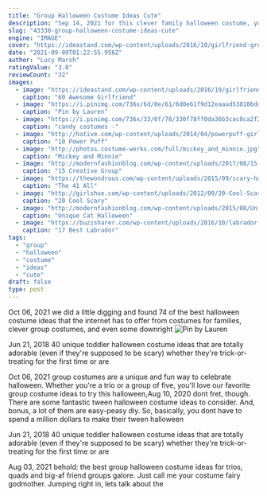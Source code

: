 ```yaml
---
title: "Group Halloween Costume Ideas Cute"
description: "Sep 14, 2021 for this clever family halloween costume, your stroller becomes an all-american snack cart, complete with the cutest hot dog on the block. Mom and dad can coordinate"
slug: "43330-group-halloween-costume-ideas-cute"
engine: "IMAGE"
cover: "https://ideastand.com/wp-content/uploads/2016/10/girlfriend-group-costume/11-girlfriend-group-costume-ideas-4.jpg"
date: "2021-09-09T01:22:55.956Z"
author: "Lucy Marsh"
ratingValue: "3.0"
reviewCount: "32"
images:
  - image: "https://ideastand.com/wp-content/uploads/2016/10/girlfriend-group-costume/11-girlfriend-group-costume-ideas-4.jpg"
    caption: "60 Awesome Girlfriend"
  - image: "https://i.pinimg.com/736x/6d/0e/61/6d0e61f9d12eaaad538186dd88a4eab8.jpg"
    caption: "Pin by Lauren"
  - image: "https://i.pinimg.com/736x/33/0f/78/330f78ff0da36b3cac8ca2f2dcb098c4--candy-costumes-diy-costumes.jpg"
    caption: "candy costumes -"
  - image: "http://hative.com/wp-content/uploads/2014/04/powerpuff-girls-costumes/7-paper-mache-homemade-costumes.jpg"
    caption: "10 Power Puff"
  - image: "http://photos.costume-works.com/full/mickey_and_minnie.jpg"
    caption: "Mickey and Minnie"
  - image: "http://modernfashionblog.com/wp-content/uploads/2017/08/15-Creative-Group-Halloween-Costume-Ideas-For-Kids-Girls-2017-11.jpg"
    caption: "15 Creative Group"
  - image: "https://thewondrous.com/wp-content/uploads/2015/09/scary-halloween-costumes.jpg"
    caption: "The 41 All"
  - image: "http://girlshue.com/wp-content/uploads/2012/09/20-Cool-Scary-Cute-Unique-Halloween-Costumes-2012-For-Babies-Kids-18.jpg"
    caption: "20 Cool Scary"
  - image: "http://modernfashionblog.com/wp-content/uploads/2015/08/Unique-Cat-Halloween-Costume-Ideas-For-Girls-2015-2.jpg"
    caption: "Unique Cat Halloween"
  - image: "https://buzzsharer.com/wp-content/uploads/2016/10/labrador-lion-dog-face.jpg"
    caption: "17 Best Labrador"
tags:
  - "group"
  - "halloween"
  - "costume"
  - "ideas"
  - "cute"
draft: false
type: post
---
```


Oct 06, 2021 we did a little digging and found 74 of the best halloween costume ideas that the internet has to offer from costumes for families, clever group costumes, and even some downright
![Pin by Lauren](https://i.pinimg.com/736x/6d/0e/61/6d0e61f9d12eaaad538186dd88a4eab8.jpg "Pin by Lauren")

Jun 21, 2018 40 unique toddler halloween costume ideas that are totally adorable (even if they&#39;re supposed to be scary) whether they&#39;re trick-or-treating for the first time or are
<!--inArticleAds-->

<!--galleryOne-->

Oct 06, 2021 group costumes are a unique and fun way to celebrate halloween. Whether you're a trio or a group of five, you'll love our favorite group costume ideas to try this halloween,Aug 10, 2020 dont fret, though. There are some fantastic tween halloween costume ideas to consider. And, bonus, a lot of them are easy-peasy diy. So, basically, you dont have to spend a million dollars to make their tween halloween
<!--inArticleAds-->

<!--galleryTwo-->

Jun 21, 2018 40 unique toddler halloween costume ideas that are totally adorable (even if they're supposed to be scary) whether they're trick-or-treating for the first time or are
<!--galleryThree-->

Aug 03, 2021 behold: the best group halloween costume ideas for trios, quads and big-af friend groups galore. Just call me your costume fairy godmother. Jumping right in, lets talk about the